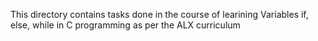 This directory contains tasks done in the course of learining Variables if, else, while in C programming as per the ALX curriculum
